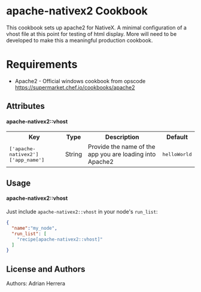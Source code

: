 apache-nativex2 Cookbook
========================
This cookbook sets up apache2 for NativeX. A minimal configuration of a vhost file at this point for testing of html display. More will need to be developed to make this a meaningful production cookbook.

Requirements
============

- Apache2 - Official windows cookbook from opscode https://supermarket.chef.io/cookbooks/apache2

Attributes
----------

#### apache-nativex2::vhost
<table>
  <tr>
    <th>Key</th>
    <th>Type</th>
    <th>Description</th>
    <th>Default</th>
  </tr>
  <tr>
    <td><tt>['apache-nativex2']['app_name']</tt></td>
    <td>String</td>
    <td>Provide the name of the app you are loading into Apache2</td>
    <td><tt>helloWorld</tt></td>
  </tr>
</table>

Usage
-----
#### apache-nativex2::vhost

Just include `apache-nativex2::vhost` in your node's `run_list`:

```json
{
  "name":"my_node",
  "run_list": [
    "recipe[apache-nativex2::vhost]"
  ]
}
```

License and Authors
-------------------
Authors: Adrian Herrera

